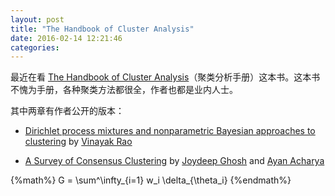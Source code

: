 ```yaml
---
layout: post
title: "The Handbook of Cluster Analysis"
date: 2016-02-14 12:21:46
categories:
---
```


最近在看 [The Handbook of Cluster Analysis](https://www.crcpress.com/Handbook-of-Cluster-Analysis/Hennig-Meila-Murtagh-Rocci/9781466551886)（聚类分析手册）这本书。这本书不愧为手册，各种聚类方法都很全，作者也都是业内人士。 

<!--more-->

其中两章有作者公开的版本：

+ [Dirichlet process mixtures and nonparametric Bayesian approaches to clustering](http://www.stat.purdue.edu/~varao/pubs/dpclstr_bookch.pdf) by [Vinayak Rao](http://www.stat.purdue.edu/~varao/)

+ [A Survey of Consensus Clustering](http://aacharya.github.io/pdfs/ghac13b.pdf) by [Joydeep Ghosh](http://ideal.ece.utexas.edu/ghosh/) and [Ayan Acharya](http://aacharya.github.io/)

{%math%}
G = \sum^\infty_{i=1} w_i \delta_{\theta_i}
{%endmath%}
